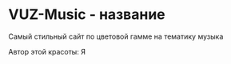 # VUZ-Music - название

Самый стильный сайт по цветовой гамме на тематику музыка 

Автор этой красоты: Я 

